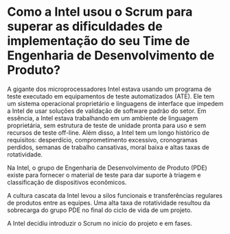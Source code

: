 # Como a Intel usou o Scrum para superar as dificuldades de implementação do seu Time de Engenharia de Desenvolvimento de Produto?
A gigante dos microprocessadores Intel estava usando um programa de teste executado em equipamentos de teste automatizados (ATE). Ele tem um sistema operacional proprietário e linguagens de interface que impedem a Intel de usar soluções de validação de software padrão do setor. Em essência, a Intel estava trabalhando em um ambiente de linguagem proprietária, sem estrutura de teste de unidade pronta para uso e sem recursos de teste off-line. Além disso, a Intel tem um longo histórico de requisitos: desperdício, comprometimento excessivo, cronogramas perdidos, semanas de trabalho cansativas, moral baixa e altas taxas de rotatividade. 

Na Intel, o grupo de Engenharia de Desenvolvimento de Produto (PDE) existe para fornecer o material de teste para dar suporte à triagem e classificação de dispositivos econômicos.

A cultura cascata da Intel levou a silos funcionais e transferências regulares de produtos entre as equipes. Uma alta taxa de rotatividade resultou da sobrecarga do grupo PDE no final do ciclo de vida de um projeto.

A Intel decidiu introduzir o Scrum no início do projeto e em fases.
